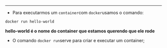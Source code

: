 ___
- Para executarmos um `container`com `docker`usamos o comando:
```zsh
docker run hello-world
```
**hello-world é o nome do container que estamos querendo que ele rode**
- O comando `docker run`serve para criar e executar um container;